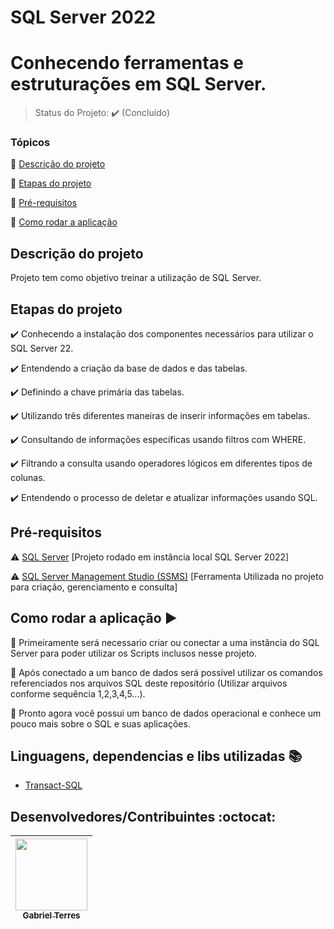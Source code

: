 # SQL Server 2022
<h1>Conhecendo ferramentas e estruturações em SQL Server.</h1> 

> Status do Projeto: :heavy_check_mark: (Concluído)

### Tópicos 

:small_blue_diamond: [Descrição do projeto](#descrição-do-projeto)

:small_blue_diamond: [Etapas do projeto](#etapas-do-projeto)

:small_blue_diamond: [Pré-requisitos](#pré-requisitos)

:small_blue_diamond: [Como rodar a aplicação](#como-rodar-a-aplicação-arrow_forward)

## Descrição do projeto 

<p align="justify">
  Projeto tem como objetivo treinar a utilização de SQL Server.
</p>

## Etapas do projeto

:heavy_check_mark: Conhecendo a instalação dos componentes necessários para utilizar o SQL Server 22.

:heavy_check_mark: Entendendo a criação da base de dados e das tabelas.

:heavy_check_mark: Definindo a chave primária das tabelas.

:heavy_check_mark: Utilizando três diferentes maneiras de inserir informações em tabelas.

:heavy_check_mark: Consultando de informações específicas usando filtros com WHERE.

:heavy_check_mark: Filtrando a consulta usando operadores lógicos em diferentes tipos de colunas.

:heavy_check_mark: Entendendo o processo de deletar e atualizar informações usando SQL.

## Pré-requisitos

:warning: [SQL Server](https://www.microsoft.com/pt-br/sql-server/sql-server-downloads) [Projeto rodado em instância local SQL Server 2022]

:warning: [SQL Server Management Studio (SSMS)](https://learn.microsoft.com/pt-br/sql/ssms/download-sql-server-management-studio-ssms?view=sql-server-ver16) [Ferramenta Utilizada no projeto para criação, gerenciamento e consulta]

## Como rodar a aplicação :arrow_forward:

🥉 Primeiramente será necessario criar ou conectar a uma instância do SQL Server para poder utilizar os Scripts inclusos nesse projeto.

🥈 Após conectado a um banco de dados será possível utilizar os comandos referenciados nos arquivos SQL deste repositório (Utilizar arquivos conforme sequência 1,2,3,4,5...).

🥇 Pronto agora você possui um banco de dados operacional e conhece um pouco mais sobre o SQL e suas aplicações.


## Linguagens, dependencias e libs utilizadas :books:

- [Transact-SQL](https://learn.microsoft.com/pt-br/sql/t-sql/language-reference?view=sql-server-ver16)

## Desenvolvedores/Contribuintes :octocat:

| [<img src="https://github.com/GabrielTB1.png" width=115><br><sub>Gabriel Terres</sub>](https://github.com/GabrielTB1) |
| :---:

